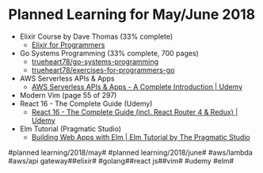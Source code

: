 # Planned Learning for May/June 2018
- Elixir Course by Dave Thomas (33% complete)
	- [Elixir for Programmers](https://codestool.coding-gnome.com/courses/elixir-for-programmers)
- Go Systems Programming (33% complete, 700 pages)
	- [trueheart78/go-systems-programming](https://github.com/trueheart78/go-systems-programming)
	- [trueheart78/exercises-for-programmers-go](https://github.com/trueheart78/exercises-for-programmers-go)
- AWS Serverless APIs & Apps
	- [AWS Serverless APIs & Apps - A Complete Introduction | Udemy](https://www.udemy.com/aws-serverless-a-complete-introduction/)
- Modern Vim (page 55 of 297)
- React 16 - The Complete Guide (Udemy)
	- [React 16 - The Complete Guide (incl. React Router 4 & Redux) | Udemy](https://www.udemy.com/react-the-complete-guide-incl-redux/)
- Elm Tutorial (Pragmatic Studio)
	- [Building Web Apps with Elm | Elm Tutorial by The Pragmatic Studio](https://pragmaticstudio.com/courses/elm)


#planned learning/2018/may# #planned learning/2018/june#
#aws/lambda #aws/api gateway##elixir# #golang##react js##vim# #udemy #elm#